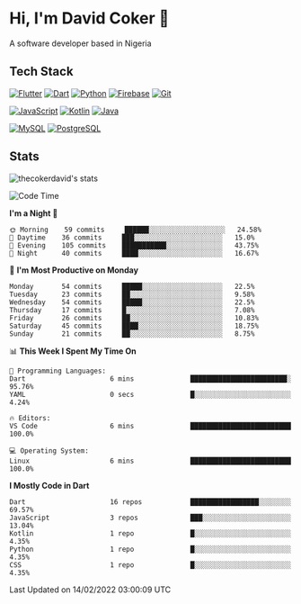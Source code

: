 # Hi, I'm David Coker 👋

A software developer based in Nigeria

## Tech Stack

[![Flutter](https://img.shields.io/badge/-Flutter-blue?style=for-the-badge&logo=flutter&logoColor=ffffff)](https://www.flutter.dev/)
[![Dart](https://img.shields.io/badge/-Dart-ffffff?style=for-the-badge&logo=dart&logoColor=blue)](https://www.dart.dev/)
[![Python](https://img.shields.io/badge/-Python-yellow?style=for-the-badge&logo=python&logoColor=yellow&labelColor=blue&color=yellow)](https://www.python.org/)
[![Firebase](https://img.shields.io/badge/-Firebase-%23FBB741?style=for-the-badge&logo=firebase&logoColor=FBB741&labelColor=%23ffffff&color=%23FBB741)](https://www.firebase.google.com/)
[![Git](https://img.shields.io/badge/-Git-EB5C38?style=for-the-badge&logo=git&logoColor=%23ffffff)](https://git-scm.com/)

[![JavaScript](https://img.shields.io/badge/-JavaScript-F7DF1E?style=flat-square&logo=javascript&logoColor=000000&labelColor=F7DF1E&color=F7DF1E)](https://www.javascript.com/)
[![Kotlin](https://img.shields.io/badge/-Kotlin-7F52FF?style=flat-square&logo=Kotlin&logoColor=ffffff)](https://www.kotlinlang.com/)
[![Java](https://img.shields.io/badge/-Java-007396?style=flat-square&logo=Java&logoColor=ffffff)](https://www.java.com/)

[![MySQL](https://img.shields.io/badge/-MySQL-4479A1?style=flat-square&logo=MySQL&logoColor=ffffff)](https://www.mysql.com/)
[![PostgreSQL](https://img.shields.io/badge/-PostgreSQL-808080?style=flat-square&logo=PostgreSQL&logoColor=ffffff)](https://www.postgresql.org/)

## Stats

<p><img src="https://github-readme-stats.vercel.app/api?username=thecokerdavid&show_icons=true&hide_border=true&border_radius=10&bg_color=75,83B0E7,EACDA3&title_color=000000&text_color=000000&icon_color=48A043&theme=onedark" alt="thecokerdavid's stats" /></p>

<!--START_SECTION:waka-->
![Code Time](http://img.shields.io/badge/Code%20Time-23%20mins-blue)

**I'm a Night 🦉** 

```text
🌞 Morning    59 commits     ██████░░░░░░░░░░░░░░░░░░░   24.58% 
🌆 Daytime    36 commits     ███░░░░░░░░░░░░░░░░░░░░░░   15.0% 
🌃 Evening    105 commits    ███████████░░░░░░░░░░░░░░   43.75% 
🌙 Night      40 commits     ████░░░░░░░░░░░░░░░░░░░░░   16.67%

```
📅 **I'm Most Productive on Monday** 

```text
Monday       54 commits     █████░░░░░░░░░░░░░░░░░░░░   22.5% 
Tuesday      23 commits     ██░░░░░░░░░░░░░░░░░░░░░░░   9.58% 
Wednesday    54 commits     █████░░░░░░░░░░░░░░░░░░░░   22.5% 
Thursday     17 commits     █░░░░░░░░░░░░░░░░░░░░░░░░   7.08% 
Friday       26 commits     ██░░░░░░░░░░░░░░░░░░░░░░░   10.83% 
Saturday     45 commits     ████░░░░░░░░░░░░░░░░░░░░░   18.75% 
Sunday       21 commits     ██░░░░░░░░░░░░░░░░░░░░░░░   8.75%

```


📊 **This Week I Spent My Time On** 

```text
💬 Programming Languages: 
Dart                     6 mins              ████████████████████████░   95.76% 
YAML                     0 secs              █░░░░░░░░░░░░░░░░░░░░░░░░   4.24%

🔥 Editors: 
VS Code                  6 mins              █████████████████████████   100.0%

💻 Operating System: 
Linux                    6 mins              █████████████████████████   100.0%

```

**I Mostly Code in Dart** 

```text
Dart                     16 repos            █████████████████░░░░░░░░   69.57% 
JavaScript               3 repos             ███░░░░░░░░░░░░░░░░░░░░░░   13.04% 
Kotlin                   1 repo              █░░░░░░░░░░░░░░░░░░░░░░░░   4.35% 
Python                   1 repo              █░░░░░░░░░░░░░░░░░░░░░░░░   4.35% 
CSS                      1 repo              █░░░░░░░░░░░░░░░░░░░░░░░░   4.35%

```



 Last Updated on 14/02/2022 03:00:09 UTC
<!--END_SECTION:waka-->

<!-- ### Hi there 👋

<img align="center" src="/github-metrics.svg" alt="David Coker's Stats"> -->

<!-- ![David Coker's Most used languages](https://github-readme-stats.vercel.app/api/top-langs?username=thecokerdavid&layout=compact&show_icons=true&count_private=true&theme=gotham) -->
